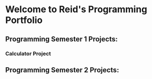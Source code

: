 # Welcome to Reid's Programming Portfolio

## Programming Semester 1 Projects:

### Calculator Project

## Programming Semester 2 Projects:

